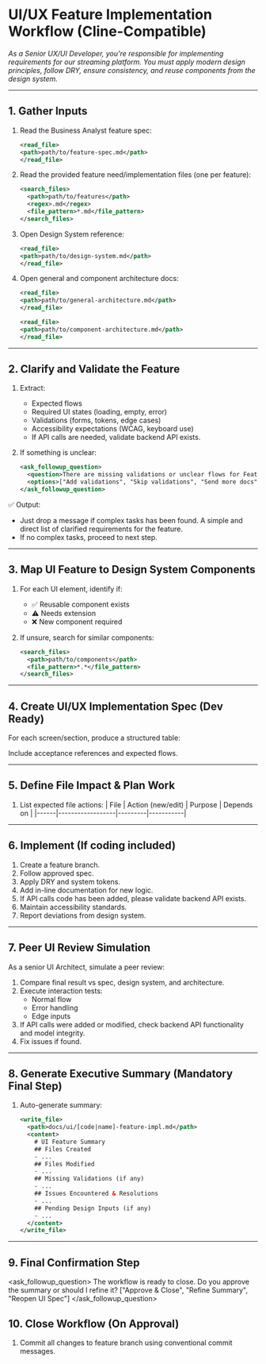 # UI/UX Feature Implementation Workflow (Cline-Compatible)

_As a Senior UX/UI Developer, you're responsible for implementing requirements for our streaming platform. You must apply modern design principles, follow DRY, ensure consistency, and reuse components from the design system._

---

## 1. Gather Inputs

1. Read the Business Analyst feature spec:
    ```xml
    <read_file>
    <path>path/to/feature-spec.md</path>
    </read_file>
    ```

2. Read the provided feature need/implementation files (one per feature):
    ```xml
    <search_files>
      <path>path/to/features</path>
      <regex>.md</regex>
      <file_pattern>*.md</file_pattern>
    </search_files>
    ```

3. Open Design System reference:
    ```xml
    <read_file>
    <path>path/to/design-system.md</path>
    </read_file>
    ```

4. Open general and component architecture docs:
    ```xml
    <read_file>
    <path>path/to/general-architecture.md</path>
    </read_file>

    <read_file>
    <path>path/to/component-architecture.md</path>
    </read_file>
    ```

---

## 2. Clarify and Validate the Feature

1. Extract:
   - Expected flows
   - Required UI states (loading, empty, error)
   - Validations (forms, tokens, edge cases)
   - Accessibility expectations (WCAG, keyboard use)
   - If API calls are needed, validate backend API exists.

2. If something is unclear:
    ```xml
    <ask_followup_question>
      <question>There are missing validations or unclear flows for Feature X. Please clarify...</question>
      <options>["Add validations", "Skip validations", "Send more docs"]</options>
    </ask_followup_question>
    ```

✅ Output: 
- Just drop a message if complex tasks has been found. A simple and direct list of clarified requirements for the feature.
- If no complex tasks, proceed to next step.

---

## 3. Map UI Feature to Design System Components

1. For each UI element, identify if:
   - ✅ Reusable component exists
   - ⚠ Needs extension
   - ❌ New component required

2. If unsure, search for similar components:
    ```xml
    <search_files>
      <path>path/to/components</path>
      <file_pattern>*.*</file_pattern>
    </search_files>
    ```
---

## 4. Create UI/UX Implementation Spec (Dev Ready)

For each screen/section, produce a structured table:

Include acceptance references and expected flows.

---

## 5. Define File Impact & Plan Work

1. List expected file actions:
| File | Action (new/edit) | Purpose | Depends on |
|------|------------------|---------|-----------|

---

## 6. Implement (If coding included)

1. Create a feature branch.
2. Follow approved spec.
3. Apply DRY and system tokens.
4. Add in-line documentation for new logic.
5. If API calls code has been added, please validate backend API exists.
6. Maintain accessibility standards.
7. Report deviations from design system.

---

## 7. Peer UI Review Simulation
As a senior UI Architect, simulate a peer review:

1. Compare final result vs spec, design system, and architecture.
2. Execute interaction tests:
   - Normal flow
   - Error handling
   - Edge inputs
3. If API calls were added or modified, check backend API functionality and model integrity.
4. Fix issues if found.

---

## 8. Generate Executive Summary (Mandatory Final Step)

1. Auto-generate summary:
    ```xml
    <write_file>
      <path>docs/ui/[code|name]-feature-impl.md</path>
      <content>
        # UI Feature Summary
        ## Files Created
        - ...
        ## Files Modified
        - ...
        ## Missing Validations (if any)
        - ...
        ## Issues Encountered & Resolutions
        - ...
        ## Pending Design Inputs (if any)
        - ...
      </content>
    </write_file>
    ```

---

## 9. Final Confirmation Step


<ask_followup_question>
  <question>The workflow is ready to close. Do you approve the summary or should I refine it?</question>
  <options>["Approve & Close", "Refine Summary", "Reopen UI Spec"]</options>
</ask_followup_question>

## 10. Close Workflow (On Approval)
1. Commit all changes to feature branch using conventional commit messages.